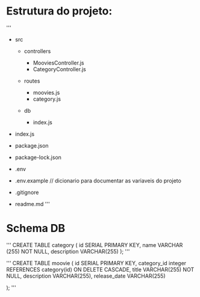 # Estrutura do projeto:

'''

- src

  - controllers

    - MooviesController.js
    - CategoryController.js

  - routes

    - moovies.js
    - category.js

  - db
    - index.js

- index.js
- package.json
- package-lock.json
- .env
- .env.example // dicionario para documentar as variaveis do projeto
- .gitignore
- readme.md
  '''

# Schema DB

'''
CREATE TABLE category (
id SERIAL PRIMARY KEY,
name VARCHAR (255) NOT NULL,
description VARCHAR(255)
);
'''

'''
CREATE TABLE moovie (
id SERIAL PRIMARY KEY,
category_id integer REFERENCES category(id) ON DELETE CASCADE,
title VARCHAR(255) NOT NULL,
description VARCHAR(255),
release_date VARCHAR(255)

);
'''
